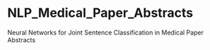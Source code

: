 # NLP_Medical_Paper_Abstracts
Neural Networks for Joint Sentence Classification in Medical Paper Abstracts
